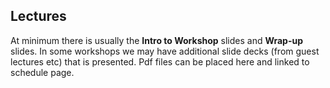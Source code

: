 ## Lectures

At minimum there is usually the **Intro to Workshop** slides and **Wrap-up** slides. In some workshops we may have additional slide decks (from guest lectures etc) that is presented. Pdf files can be placed here and linked to schedule page.
